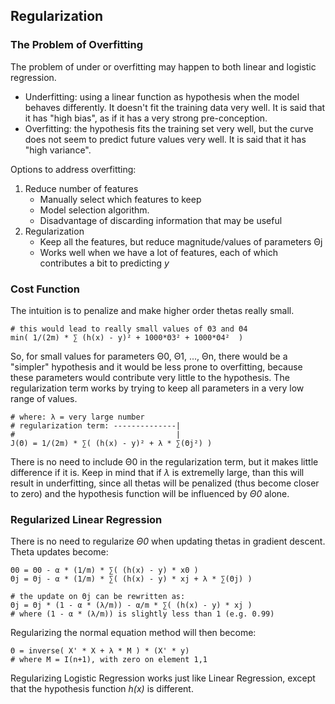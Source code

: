 ## Regularization

### The Problem of Overfitting

The problem of under or overfitting may happen to both linear and logistic regression.

* Underfitting: using a linear function as hypothesis when the model behaves differently. It doesn't fit the training data very well. It is said that it has "high bias", as if it has a very strong pre-conception.
* Overfitting: the hypothesis fits the training set very well, but the curve does not seem to predict future values very well. It is said that it has "high variance".

Options to address overfitting:

1. Reduce number of features
    - Manually select which features to keep
    - Model selection algorithm.
    - Disadvantage of discarding information that may be useful
2. Regularization
    - Keep all the features, but reduce magnitude/values of parameters Θj
    - Works well when we have a lot of features, each of which contributes a bit to predicting _y_


### Cost Function

The intuition is to penalize and make higher order thetas really small.

	# this would lead to really small values of Θ3 and Θ4
	min( 1/(2m) * ∑ (h(x) - y)² + 1000*Θ3² + 1000*Θ4²  )

So, for small values for parameters Θ0, Θ1, ..., Θn, there would be a "simpler" hypothesis and it would be less prone to overfitting, because these parameters would contribute very little to the hypothesis. The regularization term works by trying to keep all parameters in a very low range of values.

	# where: λ = very large number
	# regularization term: --------------|
	#                                    |
	J(Θ) = 1/(2m) * ∑( (h(x) - y)² + λ * ∑(Θj²) )

There is no need to include Θ0 in the regularization term, but it makes little difference if it is. Keep in mind that if _λ_ is extremelly large, than this will result in underfitting, since all thetas will be penalized (thus become closer to zero) and the hypothesis function will be influenced by _Θ0_ alone.


### Regularized Linear Regression

There is no need to regularize _Θ0_ when updating thetas in gradient descent. Theta updates become:

	Θ0 = Θ0 - α * (1/m) * ∑( (h(x) - y) * x0 )
	Θj = Θj - α * (1/m) * ∑( (h(x) - y) * xj + λ * ∑(Θj) )
	
	# the update on Θj can be rewritten as:
	Θj = Θj * (1 - α * (λ/m)) - α/m * ∑( (h(x) - y) * xj )
	# where (1 - α * (λ/m)) is slightly less than 1 (e.g. 0.99)

Regularizing the normal equation method will then become:

	Θ = inverse( X' * X + λ * M ) * (X' * y)
	# where M = I(n+1), with zero on element 1,1

Regularizing Logistic Regression works just like Linear Regression, except that the hypothesis function _h(x)_ is different.


